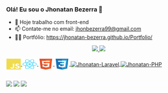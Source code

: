 ### Olá! Eu sou o Jhonatan Bezerra 👋
  

- 🔭 Hoje trabalho com front-end
- 📫 Contate-me no email: jhonbezerra99@gmail.com
- 👨‍💻 Portfólio: https://jhonatan-bezerra.github.io/Portfolio/


<div align="center">
  <a href="https://github.com/Jhonatan-bezerra">
   <img height="180em" src="https://github-readme-stats.vercel.app/api?username=Jhonatan-bezerra&show_icons=true&theme=dark&include_all_commits=true&count_private=true"/>
  <img height="180em" src="https://github-readme-stats.vercel.app/api/top-langs/?username=Jhonatan-bezerra&layout=compact&langs_count=7&theme=dark"/>
</div>
  <div style="display: inline_block"><br>
  <img align="center" alt="Jhonatan-Js" height="30" width="40" src="https://raw.githubusercontent.com/devicons/devicon/master/icons/javascript/javascript-plain.svg">
  <img align="center" alt="Jhonatan-React" height="30" width="40" src="https://raw.githubusercontent.com/devicons/devicon/master/icons/react/react-original.svg">
  <img align="center" alt="Jhonatan-HTML" height="30" width="40" src="https://raw.githubusercontent.com/devicons/devicon/master/icons/html5/html5-original.svg">
  <img align="center" alt="Jhonatan-CSS" height="30" width="40" src="https://raw.githubusercontent.com/devicons/devicon/master/icons/css3/css3-original.svg">
  <img align="center" alt="Jhonatan-Laravel" height="30" width="40" src="https://cdn.jsdelivr.net/gh/devicons/devicon/icons/laravel/laravel-plain-wordmark.svg" />
  <img align="center" alt="Jhonatan-PHP" height="30" width="40" src="https://cdn.jsdelivr.net/gh/devicons/devicon/icons/php/php-original.svg" />
          
</div>
  
  ##
  
  <div> 
  <a href="https://instagram.com/jhonatanarcanjo/" target="_blank"><img src="https://img.shields.io/badge/-Instagram-%23E4405F?style=for-the-badge&logo=instagram&logoColor=white" target="_blank"></a>
  <a href = "mailto:jhonatanbezerra99@gmail.com"><img src="https://img.shields.io/badge/-Gmail-%23333?style=for-the-badge&logo=gmail&logoColor=white" target="_blank"></a>
  <a href="https://www.linkedin.com/in/jhonatan-bezerra-3656ba181" target="_blank"><img src="https://img.shields.io/badge/-LinkedIn-%230077B5?style=for-the-badge&logo=linkedin&logoColor=white" target="_blank"></a> 
 
<!--   ![Snake animation](https://github.com/Jhonatan-bezerra/Jhonatan-bezerra/blob/output/github-contribution-grid-snake.svg) -->
 
</div>
